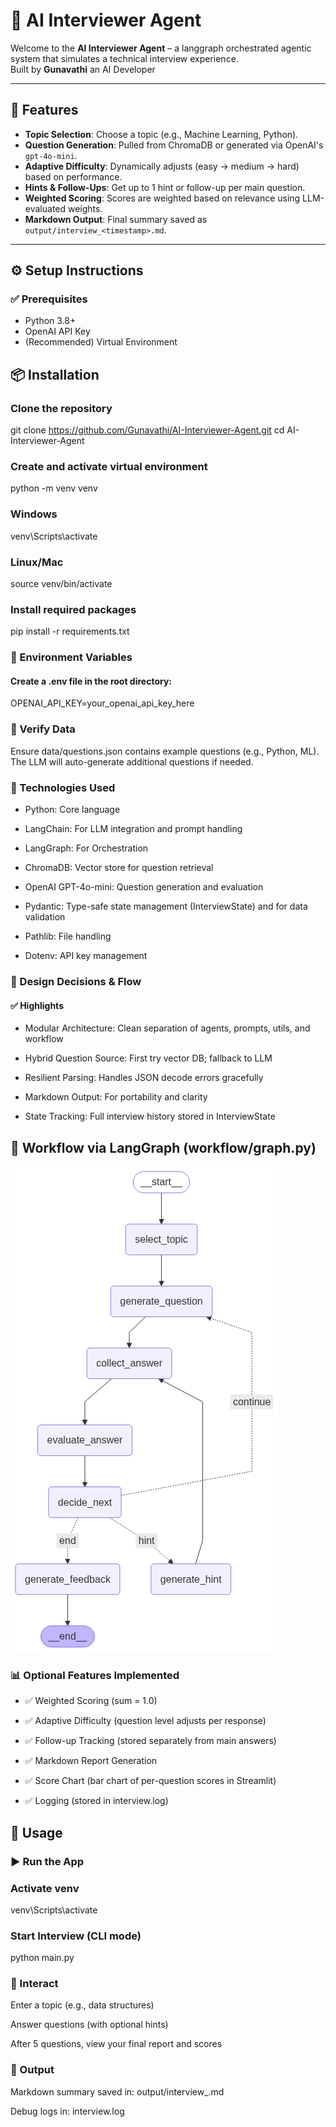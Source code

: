 # 🤖 AI Interviewer Agent

Welcome to the **AI Interviewer Agent** – a langgraph orchestrated agentic system that simulates a technical interview experience.  
Built by **Gunavathi** an AI Developer

---

## 🚀 Features

- **Topic Selection**: Choose a topic (e.g., Machine Learning, Python).
- **Question Generation**: Pulled from ChromaDB or generated via OpenAI's `gpt-4o-mini`.
- **Adaptive Difficulty**: Dynamically adjusts (easy → medium → hard) based on performance.
- **Hints & Follow-Ups**: Get up to 1 hint or follow-up per main question.
- **Weighted Scoring**: Scores are weighted based on relevance using LLM-evaluated weights.
- **Markdown Output**: Final summary saved as `output/interview_<timestamp>.md`.

---

## ⚙️ Setup Instructions

### ✅ Prerequisites
- Python 3.8+
- OpenAI API Key
- (Recommended) Virtual Environment

## 📦 Installation


### Clone the repository
git clone https://github.com/Gunavathi/AI-Interviewer-Agent.git
cd AI-Interviewer-Agent

### Create and activate virtual environment
python -m venv venv
### Windows
venv\\Scripts\\activate
### Linux/Mac
source venv/bin/activate

### Install required packages
pip install -r requirements.txt

### 📄 Environment Variables
#### Create a .env file in the root directory:
OPENAI_API_KEY=your_openai_api_key_here

### 📁 Verify Data

Ensure data/questions.json contains example questions (e.g., Python, ML). The LLM will auto-generate additional questions if needed.


### 🧠 Technologies Used

- Python: Core language

- LangChain: For LLM integration and prompt handling

- LangGraph: For Orchestration

- ChromaDB: Vector store for question retrieval

- OpenAI GPT-4o-mini: Question generation and evaluation

- Pydantic: Type-safe state management (InterviewState) and for data validation

- Pathlib: File handling

- Dotenv: API key management


### 🧩 Design Decisions & Flow

#### ✅ Highlights

- Modular Architecture: Clean separation of agents, prompts, utils, and workflow

- Hybrid Question Source: First try vector DB; fallback to LLM

- Resilient Parsing: Handles JSON decode errors gracefully

- Markdown Output: For portability and clarity

- State Tracking: Full interview history stored in InterviewState

## 🔁 Workflow via LangGraph (workflow/graph.py)
![Workflow Diagram](final_workflow.png)



### 📊 Optional Features Implemented
- ✅ Weighted Scoring (sum = 1.0)

- ✅ Adaptive Difficulty (question level adjusts per response)

- ✅ Follow-up Tracking (stored separately from main answers)

- ✅ Markdown Report Generation

- ✅ Score Chart (bar chart of per-question scores in Streamlit)

- ✅ Logging (stored in interview.log)

## 🧪 Usage

### ▶️ Run the App

### Activate venv
venv\Scripts\activate

### Start Interview (CLI mode)
python main.py

### 💬 Interact
Enter a topic (e.g., data structures)

Answer questions (with optional hints)

After 5 questions, view your final report and scores

### 📁 Output
Markdown summary saved in: output/interview_<timestamp>.md

Debug logs in: interview.log